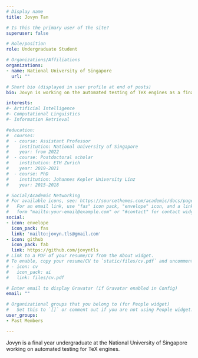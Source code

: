 ```yaml
---
# Display name
title: Jovyn Tan

# Is this the primary user of the site?
superuser: false

# Role/position
role: Undergraduate Student

# Organizations/Affiliations
organizations:
- name: National University of Singapore
  url: ""

# Short bio (displayed in user profile at end of posts)
bio: Jovyn is working on the automated testing of TeX engines as a final year project.

interests: 
#- Artificial Intelligence
#- Computational Linguistics
#- Information Retrieval

#education:
#  courses:
#  - course: Assistant Professor
#    institution: National University of Singapore
#    year: from 2022
#  - course: Postdoctoral scholar
#    institution: ETH Zurich
#    year: 2019-2021
#  - course: PhD
#    institution: Johannes Kepler University Linz
#    year: 2015-2018

# Social/Academic Networking
# For available icons, see: https://sourcethemes.com/academic/docs/page-builder/#icons
#   For an email link, use "fas" icon pack, "envelope" icon, and a link in the
#   form "mailto:your-email@example.com" or "#contact" for contact widget.
social:
- icon: envelope
  icon_pack: fas
  link: 'mailto:jovyn.tls@gmail.com'
- icon: github
  icon_pack: fab
  link: https://github.com/jovyntls
# Link to a PDF of your resume/CV from the About widget.
# To enable, copy your resume/CV to `static/files/cv.pdf` and uncomment the lines below.
# - icon: cv
#   icon_pack: ai
#   link: files/cv.pdf

# Enter email to display Gravatar (if Gravatar enabled in Config)
email: ""

# Organizational groups that you belong to (for People widget)
#   Set this to `[]` or comment out if you are not using People widget.
user_groups:
- Past Members

---
```


Jovyn is a final year undergraduate at the National University of Singapore working on automated testing for TeX engines.

